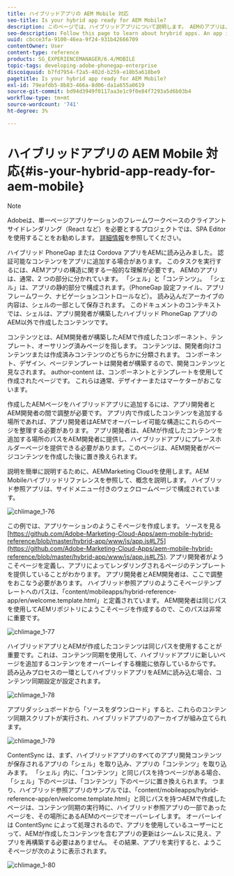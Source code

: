 ```yaml
---
title: ハイブリッドアプリの AEM Mobile 対応
seo-title: Is your hybrid app ready for AEM Mobile?
description: このページでは、ハイブリッドアプリについて説明します。 AEMのアプリは、通常、2 つの部分に分かれています。 「シェル」と「コンテンツ」およびこのページでは、これらのトピックに関する詳細なインサイトを提供します。
seo-description: Follow this page to learn about hrybrid apps. An app in AEM is commonly divided into two parts. The 'shell' and 'content' and this page provides more insight on these topics.
uuid: cbcce3fa-9100-46ea-9f24-931b42666709
contentOwner: User
content-type: reference
products: SG_EXPERIENCEMANAGER/6.4/MOBILE
topic-tags: developing-adobe-phonegap-enterprise
discoiquuid: b7fd7954-f2a5-402d-b259-e18b5a618be9
pagetitle: Is your hybrid app ready for AEM Mobile?
exl-id: 79eafdb5-8b83-466a-8d06-da1a655a0619
source-git-commit: bd94d3949f0117aa3e1c9f0e84f7293a5d6b03b4
workflow-type: tm+mt
source-wordcount: '741'
ht-degree: 3%

---
```


# ハイブリッドアプリの AEM Mobile 対応{#is-your-hybrid-app-ready-for-aem-mobile}

>[!NOTE]
>
>Adobeは、単一ページアプリケーションのフレームワークベースのクライアントサイドレンダリング（React など）を必要とするプロジェクトでは、SPA Editor を使用することをお勧めします。 [詳細情報](/help/sites-developing/spa-overview.md)を参照してください。

ハイブリッド PhoneGap または Cordova アプリをAEMに読み込みました。 認証可能なコンテンツをアプリに追加する場合があります。 このタスクを実行するには、AEMアプリの構造に関する一般的な理解が必要です。 AEMのアプリは、通常、2 つの部分に分かれています。 「シェル」と「コンテンツ」。 「シェル」は、アプリの静的部分で構成されます。（PhoneGap 設定ファイル、アプリフレームワーク、ナビゲーションコントロールなど）。 読み込んだアーカイブの内容は、シェルの一部として保存されます。 このドキュメントのコンテキストでは、シェルは、アプリ開発者が構築したハイブリッド PhoneGap アプリのAEM以外で作成したコンテンツです。

コンテンツとは、AEM開発者が構築したAEMで作成したコンポーネント、テンプレート、オーサリング済みページを指します。 コンテンツは、開発者向けコンテンツまたは作成済みコンテンツのどちらかに分類されます。 コンポーネント、デザイン、ページテンプレートは開発者が構築するので、開発コンテンツと見なされます。 author-content は、コンポーネントとテンプレートを使用して作成されたページです。 これらは通常、デザイナーまたはマーケターがおこないます。

作成したAEMページをハイブリッドアプリに追加するには、アプリ開発者とAEM開発者の間で調整が必要です。 アプリ内で作成したコンテンツを追加する場所であれば、アプリ開発者はAEMでオーバーレイ可能な構造にこれらのページを整理する必要があります。 アプリ開発者は、AEMが作成したコンテンツを追加する場所のパスをAEM開発者に提供し、ハイブリッドアプリにプレースホルダーページを提供できる必要があります。このページは、AEM開発者がページコンテンツを作成した後に置き換えられます。

説明を簡単に説明するために、AEMMarketing Cloudを使用します。AEM Mobileハイブリッドリファレンスを参照して、概念を説明します。 ハイブリッド参照アプリは、サイドメニュー付きのウェクロームページで構成されています。

![chlimage_1-76](assets/chlimage_1-76.png)

この例では、アプリケーションのようこそページを作成します。 ソースを見る [https://github.com/Adobe-Marketing-Cloud-Apps/aem-mobile-hybrid-reference/blob/master/hybrid-app/www/js/app.js#L75](https://github.com/Adobe-Marketing-Cloud-Apps/aem-mobile-hybrid-reference/blob/master/hybrid-app/www/js/app.js#L75). アプリ開発者がようこそページを定義し、アプリによってレンダリングされるページのテンプレートを提供していることがわかります。 アプリ開発者とAEM開発者は、ここで調整をおこなう必要があります。 ハイブリッド参照アプリのようこそページテンプレートへのパスは、「content/mobileapps/hybrid-reference-app/en/welcome.template.html」と定義されています。 AEM開発者は同じパスを使用してAEMリポジトリにようこそページを作成するので、このパスは非常に重要です。

![chlimage_1-77](assets/chlimage_1-77.png)

ハイブリッドアプリとAEMが作成したコンテンツは同じパスを使用することが重要です。これは、コンテンツ同期を使用して、ハイブリッドアプリに新しいページを追加するコンテンツをオーバーレイする機能に依存しているからです。 読み込みプロセスの一環としてハイブリッドアプリをAEMに読み込む場合、コンテンツ同期設定が設定されます。

![chlimage_1-78](assets/chlimage_1-78.png)

アプリダッシュボードから「ソースをダウンロード」すると、これらのコンテンツ同期スクリプトが実行され、ハイブリッドアプリのアーカイブが組み立てられます。

![chlimage_1-79](assets/chlimage_1-79.png)

ContentSync は、まず、ハイブリッドアプリのすべてのアプリ開発コンテンツが保存されるアプリの「シェル」を取り込み、アプリの「コンテンツ」を取り込みます。 「シェル」内に、「コンテンツ」と同じパスを持つページがある場合、「シェル」下のページは、「コンテンツ」下のページに置き換えられます。 つまり、ハイブリッド参照アプリのサンプルでは、「content/mobileapps/hybrid-reference-app/en/welcome.template.html」と同じパスを持つAEMで作成したページは、コンテンツ同期の実行時に、ハイブリッド参照アプリの一部であったページを、その場所にあるAEMのページでオーバーレイします。 オーバーレイは ContentSync によって処理されるので、アプリを使用しているユーザーにとって、AEMが作成したコンテンツを含むアプリの更新はシームレスに見え、アプリを再構築する必要はありません。 その結果、アプリを実行すると、ようこそページが次のように表示されます。

![chlimage_1-80](assets/chlimage_1-80.png)

